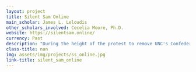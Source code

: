 ```yaml
---
layout: project
title: Silent Sam Online
main_scholar: James L. Leloudis
other_scholars_involved: Cecelia Moore, Ph.D.
website: https://silentsam.online/
currency: Past
description: "During the height of the protest to remove UNC's Confederate monument, Silent Same, in 2018, Dr. Leloudis, Professor of History, and Dr. Moore, University Historian, created Silent Sam Online in order to help people learn about UNC's history of that monument and Confederate memorialization more broadly. By teaching this history of the University and nation and address these historical and present injustices, some initial steps are provide toward creating a future that addresses and prevents these injustices and violence to continue."
class-title: nan
img: assets/img/projects/ss_online.jpg
link-title: silent_sam_online
---
```

